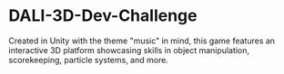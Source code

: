 # DALI-3D-Dev-Challenge
Created in Unity with the theme "music" in mind, this game features an interactive 3D platform showcasing skills in object manipulation, scorekeeping, particle systems, and more.
